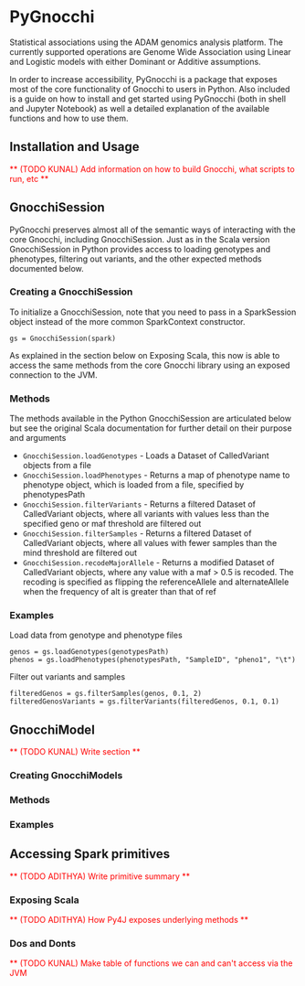 # PyGnocchi

Statistical associations using the ADAM genomics analysis platform. The currently supported operations are Genome Wide Association using Linear and Logistic models with either Dominant or Additive assumptions.

In order to increase accessibility, PyGnocchi is a package that exposes most of the core functionality of Gnocchi to users in Python. Also included is a guide on how to install and get started using PyGnocchi (both in shell and Jupyter Notebook) as well a detailed explanation of the available functions and how to use them.

## Installation and Usage

<span style="color:red"> ** (TODO KUNAL) Add information on how to build Gnocchi, what scripts to run, etc ** </span>


## GnocchiSession

PyGnocchi preserves almost all of the semantic ways of interacting with the core Gnocchi, including GnocchiSession. Just as in the Scala version GnocchiSession in Python provides access to loading genotypes and phenotypes, filtering out variants, and the other expected methods documented below.

### Creating a GnocchiSession

To initialize a GnocchiSession, note that you need to pass in a SparkSession object instead of the more common SparkContext constructor.

```
gs = GnocchiSession(spark)
```

As explained in the section below on Exposing Scala, this now is able to access the same methods from the core Gnocchi library using an exposed connection to the JVM.

### Methods

The methods available in the Python GnocchiSession are articulated below but see the original Scala documentation for further detail on their purpose and arguments

- `GnocchiSession.loadGenotypes` - Loads a Dataset of CalledVariant objects from a file
- `GnocchiSession.loadPhenotypes` - Returns a map of phenotype name to phenotype object, which is loaded from a file, specified by phenotypesPath
- `GnocchiSession.filterVariants` - Returns a filtered Dataset of CalledVariant objects, where all variants with values less than the specified geno or maf threshold are filtered out
- `GnocchiSession.filterSamples` - Returns a filtered Dataset of CalledVariant objects, where all values with fewer samples than the mind threshold are filtered out
- `GnocchiSession.recodeMajorAllele` - Returns a modified Dataset of CalledVariant objects, where any value with a maf > 0.5 is recoded. The recoding is specified as flipping the referenceAllele and alternateAllele when the frequency of alt is greater than that of ref

### Examples

Load data from genotype and phenotype files
```
genos = gs.loadGenotypes(genotypesPath)
phenos = gs.loadPhenotypes(phenotypesPath, "SampleID", "pheno1", "\t")
```

Filter out variants and samples
```
filteredGenos = gs.filterSamples(genos, 0.1, 2)
filteredGenosVariants = gs.filterVariants(filteredGenos, 0.1, 0.1)
```

## GnocchiModel 

<span style="color:red"> ** (TODO KUNAL) Write section ** </span>

### Creating GnocchiModels

### Methods

### Examples


## Accessing Spark primitives

<span style="color:red"> ** (TODO ADITHYA) Write primitive summary ** </span>

### Exposing Scala

<span style="color:red"> ** (TODO ADITHYA) How Py4J exposes underlying methods ** </span>

### Dos and Donts

<span style="color:red"> ** (TODO KUNAL) Make table of functions we can and can't access via the JVM </span>

